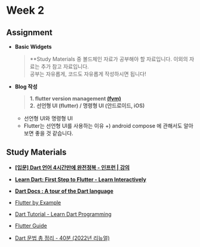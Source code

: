 # Week 2
## Assignment
- **Basic Widgets**
    > **Study Materials 중 볼드체인 자료가 공부해야 할 자료입니다. 이외의 자료는 추가 참고 자료입니다. <br> 공부는 자유롭게, 코드도 자유롭게 작성하시면 됩니다! 

- **Blog 작성**
    
    > **1. flutter version management [(fvm)](https://fvm.app/)** 
    <br> **2.** **선언형 UI (flutter) / 명령형 UI (안드로이드, iOS)** <br>
    - 선언형 UI와 명령형 UI 
    - Flutter는 선언형 UI를 사용하는 이유
    +) android compose 에 관해서도 알아보면 좋을 것 같습니다.
    > 

## Study Materials
- [**[입문] Dart 언어 4시간만에 완전정복 - 인프런 | 강의**](https://www.inflearn.com/course/dart-%EC%96%B8%EC%96%B4-%EC%9E%85%EB%AC%B8)

- [**Learn Dart: First Step to Flutter - Learn Interactively**](https://www.educative.io/courses/learn-dart-first-step-to-flutter)

- [**Dart Docs : A tour of the Dart language**](https://dart.dev/guides/language/language-tour#generics)

- [Flutter by Example](https://flutterbyexample.com/)

- [Dart Tutorial - Learn Dart Programming](https://dart-tutorial.com/)

- [Flutter Guide](https://flutterguide.com/)

- [Dart 문법 총 정리 - 40분 (2022년 리뉴얼)](https://youtu.be/qUaou0HcpL4)
